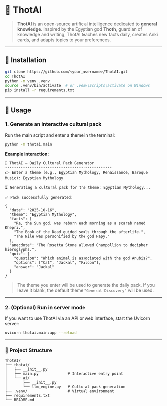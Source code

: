 # 🧠 ThotAI

> **ThotAI** is an open-source artificial intelligence dedicated to **general knowledge**.
> Inspired by the Egyptian god **Thoth**, guardian of knowledge and writing, ThotAI teaches new facts daily, creates Anki cards, and adapts topics to your preferences.

---

## 🚀 Installation

```bash
git clone https://github.com/<your_username>/ThotAI.git
cd ThotAI
python -m venv .venv
source .venv/bin/activate  # or .venv\Scripts\activate on Windows
pip install -r requirements.txt
```

---

## 🎯 Usage

### 1. Generate an interactive cultural pack

Run the main script and enter a theme in the terminal:

```bash
python -m thotai.main
```

**Example interaction:**

```
🧠 ThotAI – Daily Cultural Pack Generator
------------------------------------------------
👉 Enter a theme (e.g., Egyptian Mythology, Renaissance, Baroque Music): Egyptian Mythology

⏳ Generating a cultural pack for the theme: Egyptian Mythology...

✅ Pack successfully generated:

{
  "date": "2025-10-16",
  "theme": "Egyptian Mythology",
  "facts": [
    "Ra, the Sun god, was reborn each morning as a scarab named Khepri.",
    "The Book of the Dead guided souls through the afterlife.",
    "The Nile was personified by the god Hapy."
  ],
  "anecdote": "The Rosetta Stone allowed Champollion to decipher hieroglyphs.",
  "quiz": {
    "question": "Which animal is associated with the god Anubis?",
    "options": ["Cat", "Jackal", "Falcon"],
    "answer": "Jackal"
  }
}
```

> The theme you enter will be used to generate the daily pack. If you leave it blank, the default theme `"General Discovery"` will be used.

---

### 2. (Optional) Run in server mode

If you want to use ThotAI via an API or web interface, start the Uvicorn server:

```bash
uvicorn thotai.main:app --reload
```

---

### 📂 Project Structure

```
ThotAI/
├── thotai/
│   ├── __init__.py
│   ├── main.py             # Interactive entry point
│   └── ai/
│       ├── __init__.py
│       └── llm_engine.py   # Cultural pack generation
├── .venv/                  # Virtual environment
├── requirements.txt
└── README.md
```